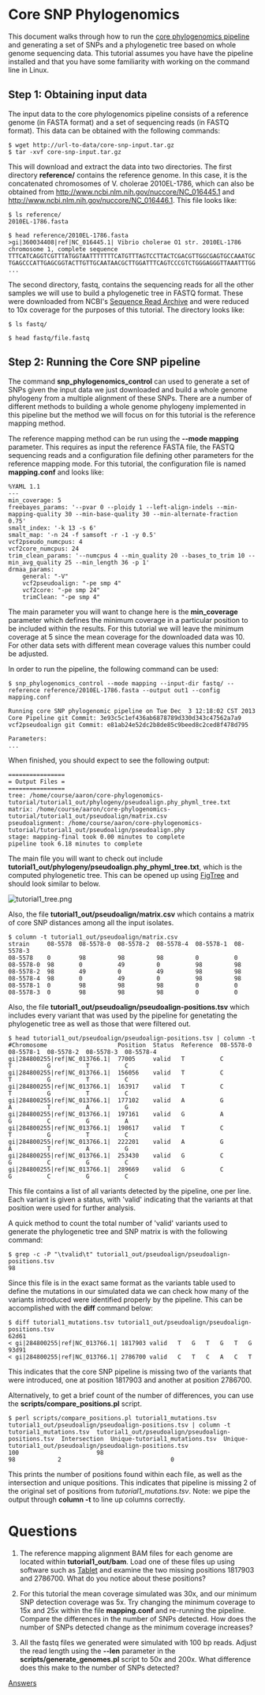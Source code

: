 Core SNP Phylogenomics
======================

This document walks through how to run the [core phylogenomics pipeline](https://github.com/apetkau/core-phylogenomics) and generating a set of SNPs and a phylogenetic tree based on whole genome sequencing data.  This tutorial assumes you have have the pipeline installed and that you have some familiarity with working on the command line in Linux.

Step 1: Obtaining input data
----------------------------

The input data to the core phylogenomics pipeline consists of a reference genome (in FASTA format) and a set of sequencing reads (in FASTQ format).  This data can be obtained with the following commands:

	$ wget http://url-to-data/core-snp-input.tar.gz
	$ tar -xvf core-snp-input.tar.gz

This will download and extract the data into two directories.  The first directory **reference/** contains the reference genome.  In this case, it is the concatenated chromosomes of V. cholerae 2010EL-1786, which can also be obtained from http://www.ncbi.nlm.nih.gov/nuccore/NC_016445.1 and http://www.ncbi.nlm.nih.gov/nuccore/NC_016446.1.  This file looks like:

	$ ls reference/
	2010EL-1786.fasta

	$ head reference/2010EL-1786.fasta
	>gi|360034408|ref|NC_016445.1| Vibrio cholerae O1 str. 2010EL-1786 chromosome 1, complete sequence
	TTTCATCAGGTCGTTTATGGTAATTTTTTTCATGTTTAGTCCTTACTCGACGTTGGCGAGTGCCAAATGC
	TGAGCCCATTGAGCGGTACTTGTTGCAATAACGCTTGGATTTCAGTCCCGTCTGGGAGGGTTAAATTTGG
	...

The second directory, fastq, contains the sequencing reads for all the other samples we will use to build a phylogenetic tree in FASTQ format.  These were downloaded from NCBI's [Sequence Read Archive](http://www.ncbi.nlm.nih.gov/sra/) and were reduced to 10x coverage for the purposes of this tutorial.  The directory looks like:

	$ ls fastq/

	$ head fastq/file.fastq

Step 2: Running the Core SNP pipeline
-------------------------------------

The command __snp_phylogenomics_control__ can used to generate a set of SNPs given the input data we just downloaded and build a whole genome phylogeny from a multiple alignment of these SNPs.  There are a number of different methods to building a whole genome phylogeny implemented in this pipeline but the method we will focus on for this tutorial is the reference mapping method.  

The reference mapping method can be run using the __--mode mapping__ parameter.  This requires as input the reference FASTA file, the FASTQ sequencing reads and a configuration file defining other parameters for the reference mapping mode.  For this tutorial, the configuration file is named __mapping.conf__ and looks like:

	%YAML 1.1
	---
	min_coverage: 5
	freebayes_params: '--pvar 0 --ploidy 1 --left-align-indels --min-mapping-quality 30 --min-base-quality 30 --min-alternate-fraction 0.75'
	smalt_index: '-k 13 -s 6'
	smalt_map: '-n 24 -f samsoft -r -1 -y 0.5'
	vcf2pseudo_numcpus: 4
	vcf2core_numcpus: 24
	trim_clean_params: '--numcpus 4 --min_quality 20 --bases_to_trim 10 --min_avg_quality 25 --min_length 36 -p 1'
	drmaa_params:
	    general: "-V"
	    vcf2pseudoalign: "-pe smp 4"
	    vcf2core: "-pe smp 24"
	    trimClean: "-pe smp 4"

The main parameter you will want to change here is the __min_coverage__ parameter which defines the minimum coverage in a particular position to be included within the results.  For this tutorial we will leave the minimum coverage at 5 since the mean coverage for the downloaded data was 10.  For other data sets with different mean coverage values this number could be adjusted.

In order to run the pipeline, the following command can be used:

	$ snp_phylogenomics_control --mode mapping --input-dir fastq/ --reference reference/2010EL-1786.fasta --output out1 --config mapping.conf
	
	Running core SNP phylogenomic pipeline on Tue Dec  3 12:18:02 CST 2013
	Core Pipeline git Commit: 3e93c5c1ef436ab6878789d330d343c47562a7a9
	vcf2pseudoalign git Commit: e81ab24e52dc2b8de85c9beed8c2ced8f478d795
	
	Parameters:
	...

When finished, you should expect to see the following output:

	================
	= Output Files =
	================
	tree: /home/course/aaron/core-phylogenomics-tutorial/tutorial1_out/phylogeny/pseudoalign.phy_phyml_tree.txt
	matrix: /home/course/aaron/core-phylogenomics-tutorial/tutorial1_out/pseudoalign/matrix.csv
	pseudoalignment: /home/course/aaron/core-phylogenomics-tutorial/tutorial1_out/pseudoalign/pseudoalign.phy
	stage: mapping-final took 0.00 minutes to complete
	pipeline took 6.18 minutes to complete

The main file you will want to check out include __tutorial1_out/phylogeny/pseudoalign.phy_phyml_tree.txt__, which is the computed phylogenetic tree.  This can be opened up using [FigTree](http://tree.bio.ed.ac.uk/software/figtree/) and should look similar to below.

![tutorial1_tree.png](tutorial1_tree.png)

Also, the file __tutorial1_out/pseudoalign/matrix.csv__ which contains a matrix of core SNP distances among all the input isolates.

	$ column -t tutorial1_out/pseudoalign/matrix.csv
	strain     08-5578  08-5578-0  08-5578-2  08-5578-4  08-5578-1  08-5578-3
	08-5578    0        98         98         98         0          0
	08-5578-0  98       0          49         0          98         98
	08-5578-2  98       49         0          49         98         98
	08-5578-4  98       0          49         0          98         98
	08-5578-1  0        98         98         98         0          0
	08-5578-3  0        98         98         98         0          0
	

Also, the file __tutorial1_out/pseudoalign/pseudoalign-positions.tsv__ which includes every variant that was used by the pipeline for genetating the phylogenetic tree as well as those that were filtered out.

	$ head tutorial1_out/pseudoalign/pseudoalign-positions.tsv | column -t
	#Chromosome                    Position  Status  Reference  08-5578-0  08-5578-1  08-5578-2  08-5578-3  08-5578-4
	gi|284800255|ref|NC_013766.1|  77005     valid   T          C          T          G          T          C
	gi|284800255|ref|NC_013766.1|  156056    valid   T          C          T          G          T          C
	gi|284800255|ref|NC_013766.1|  163917    valid   T          C          T          G          T          C
	gi|284800255|ref|NC_013766.1|  177102    valid   A          G          A          T          A          G
	gi|284800255|ref|NC_013766.1|  197161    valid   G          A          G          C          G          A
	gi|284800255|ref|NC_013766.1|  198617    valid   T          C          T          G          T          C
	gi|284800255|ref|NC_013766.1|  222201    valid   A          G          A          T          A          G
	gi|284800255|ref|NC_013766.1|  253430    valid   G          C          G          C          G          C
	gi|284800255|ref|NC_013766.1|  289669    valid   G          C          G          C          G          C
	
This file contains a list of all variants detected by the pipeline, one per line.  Each variant is given a status, with 'valid' indicating that the variants at that position were used for further analysis.

A quick method to count the total number of 'valid' variants used to generate the phylogenetic tree and SNP matrix is with the following command:

	$ grep -c -P "\tvalid\t" tutorial1_out/pseudoalign/pseudoalign-positions.tsv
	98

Since this file is in the exact same format as the variants table used to define the mutations in our simulated data we can check how many of the variants introduced were identified properly by the pipeline.  This can be accomplished with the __diff__ command below:

	$ diff tutorial1_mutations.tsv tutorial1_out/pseudoalign/pseudoalign-positions.tsv
	62d61
	< gi|284800255|ref|NC_013766.1|	1817903	valid	T	G	T	G	T	G
	93d91
	< gi|284800255|ref|NC_013766.1|	2786700	valid	C	T	C	A	C	T

This indicates that the core SNP pipeline is missing two of the variants that were introduced, one at position 1817903 and another at position 2786700.

Alternatively, to get a brief count of the number of differences, you can use the __scripts/compare_positions.pl__ script.

	$ perl scripts/compare_positions.pl tutorial1_mutations.tsv tutorial1_out/pseudoalign/pseudoalign-positions.tsv | column -t
	tutorial1_mutations.tsv  tutorial1_out/pseudoalign/pseudoalign-positions.tsv  Intersection  Unique-tutorial1_mutations.tsv  Unique-tutorial1_out/pseudoalign/pseudoalign-positions.tsv
	100                      98                                                   98            2                               0

This prints the number of positions found within each file, as well as the intersection and unique positions.  This indicates that pipeline is missing 2 of the original set of positions from _tutorial1_mutations.tsv_.  Note: we pipe the output through __column -t__ to line up columns correctly.

Questions
=========

1. The reference mapping alignment BAM files for each genome are located within __tutorial1_out/bam__.  Load one of these files up using software such as [Tablet](http://bioinf.scri.ac.uk/tablet/) and examine the two missing positions 1817903 and 2786700.  What do you notice about these positions?

2. For this tutorial the mean coverage simulated was 30x, and our minimum SNP detection coverage was 5x.  Try changing the minimum coverage to 15x and 25x within the file __mapping.conf__ and re-running the pipeline.  Compare the differences in the number of SNPs detected.  How does the number of SNPs detected change as the minimum coverage increases?

3. All the fastq files we generated were simulated with 100 bp reads.  Adjust the read length using the __--len__ parameter in the __scripts/generate_genomes.pl__ script to 50x and 200x.  What difference does this make to the number of SNPs detected?

[Answers](Tutorial1Answers.md)
